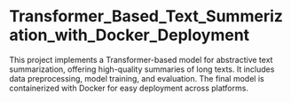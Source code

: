 # Transformer_Based_Text_Summerization_with_Docker_Deployment
This project implements a Transformer-based model for abstractive text summarization, offering high-quality summaries of long texts. It includes data preprocessing, model training, and evaluation. The final model is containerized with Docker for easy deployment across platforms.

